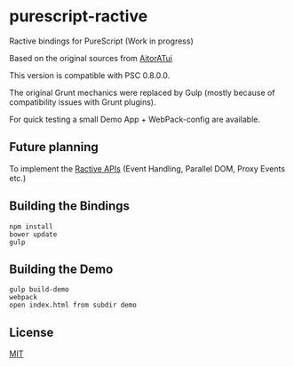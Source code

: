 
# purescript-ractive

Ractive bindings for PureScript (Work in progress)

Based on the original sources from <a href="https://github.com/AitorATuin/purescript-ractive" target="_blank">AitorATui</a>

This version is compatible with PSC 0.8.0.0.

The original Grunt mechanics were replaced by Gulp (mostly because of compatibility issues with Grunt plugins).

For quick testing a small Demo App + WebPack-config are available.

## Future planning

To implement the <a href="http://docs.ractivejs.org/latest/get-started" target="_blank">Ractive APIs</a> (Event Handling, Parallel DOM, Proxy Events etc.)

## Building the Bindings

```
npm install
bower update
gulp
```

## Building the Demo

```
gulp build-demo
webpack
open index.html from subdir demo
```

## License

<a href="https://github.com/brakmic/purescript-ractive/blob/master/LICENSE">MIT</a>